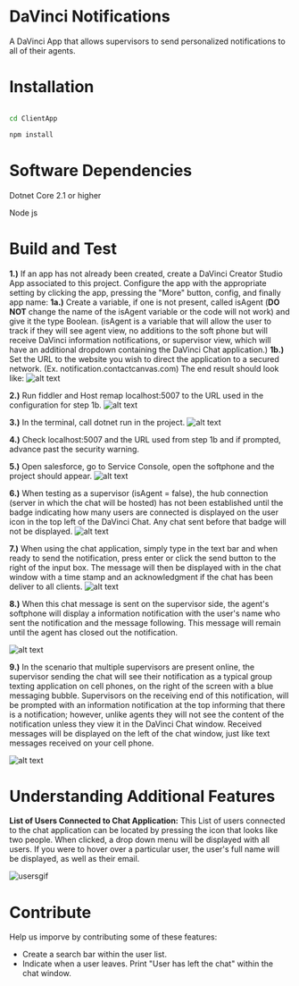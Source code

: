 # DaVinci Notifications

A DaVinci App that allows supervisors to send personalized notifications to all of their agents.

  

# Installation

```bash

cd ClientApp

npm install

```

  

# Software Dependencies

Dotnet Core 2.1 or higher

Node js

  

# Build and Test

**1.)** If an app has not already been created, create a DaVinci Creator Studio App associated to this project.
Configure the app with the appropriate setting by clicking the app, pressing the "More" button, config, and finally app name:
**1a.)** Create a variable, if one is not present, called isAgent (**DO NOT** change the name of the isAgent variable or the code will not work) and give it the type Boolean. (isAgent is a variable that will allow the user to track if they will see agent view, no additions to the soft phone but will receive DaVinci information notifications, or supervisor view, which will have an additional dropdown containing the DaVinci Chat application.)
**1b.)** Set the URL to the website you wish to direct the application to a secured network.
(Ex. notification.contactcanvas.com)
The end result should look like:
![alt text](/ClientApp/src/assets/images/notification_config.png)

**2.)** Run fiddler and Host remap localhost:5007 to the URL used in the configuration for step 1b.
    ![alt text](/ClientApp/src/assets/images/host_remapping.png)

**3.)** In the terminal, call dotnet run in the project.
    ![alt text](/ClientApp/src/assets/images/dotnet_run.png)

**4.)** Check localhost:5007 and the URL used from step 1b and if prompted, advance past the security warning.

**5.)** Open salesforce, go to Service Console, open the softphone and the project should appear.
    ![alt text](/ClientApp/src/assets/images/softphone_w_notification.png)

**6.)** When testing as a supervisor (isAgent = false), the hub connection (server in which the chat will be hosted) has not been established until the badge indicating how many users are connected is displayed on the user icon in the top left of the DaVinci Chat. Any chat sent before that badge will not be displayed.
![alt text](/ClientApp/src/assets/images/no_badge.png)

**7.)** When using the chat application, simply type in the text bar and when ready to send the notification, press enter or click the send button to the right of the input box. The message will then be displayed with in the chat window with a time stamp and an acknowledgment if the chat has been deliver to all clients.
![alt text](/ClientApp/src/assets/images/supervisor_notification.png)

**8.)** When this chat message is sent on the supervisor side, the agent's softphone will display a information notification with the user's name who sent the notification and the message following. This message will remain until the agent has closed out the notification.

![alt text](/ClientApp/src/assets/images/agent_receiving.png)

**9.)** In the scenario that multiple supervisors are present online, the supervisor sending the chat will see their notification as a typical group texting application on cell phones, on the right of the screen with a blue messaging bubble. Supervisors on the receiving end of this notification, will be prompted with an information notification at the top informing that there is a notification; however, unlike agents they will not see the content of the notification unless they view it in the DaVinci Chat window. Received messages will be displayed on the left of the chat window, just like text messages received on your cell phone.

![alt text](/ClientApp/src/assets/images/supervisor_receiving.png)
  

# Understanding Additional Features

**List of Users Connected to Chat Application:**
This List of users connected to the chat application can be located by pressing the icon that looks like two people. When clicked, a drop down menu will be displayed with all users. If you were to hover over a particular user, the user's full name will be displayed, as well as their email.

![usersgif](/ClientApp/src/assets/images/UsersGif.gif)
  

# Contribute
Help us imporve by contributing some of these features:
*  Create a search bar within the user list.
*  Indicate when a user leaves. Print "User has left the chat" within the chat window.
